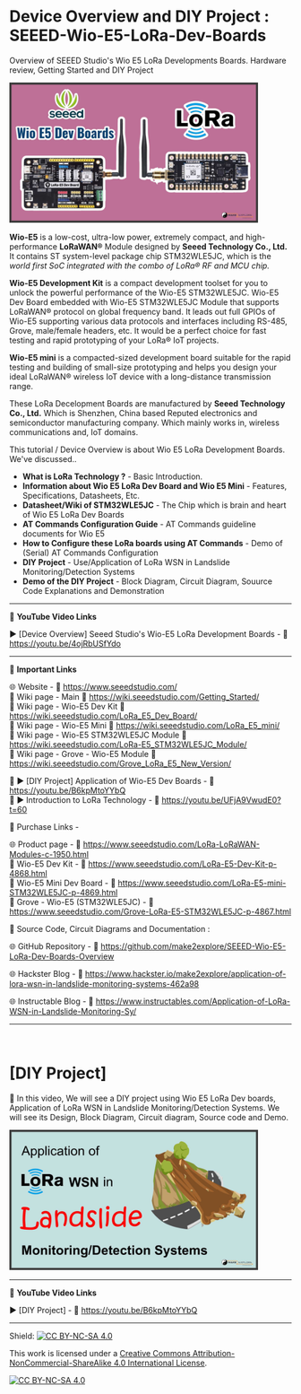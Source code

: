 # Device Overview and DIY Project : SEEED-Wio-E5-LoRa-Dev-Boards
Overview of SEEED Studio's Wio E5 LoRa Developments Boards. Hardware review, Getting Started and DIY Project  


<img src="/Images/Wio-E5-YT-Thumb.jpg" height="250" >
  

**Wio-E5** is a low-cost, ultra-low power, extremely compact, and high-performance **LoRaWAN®** Module designed by **Seeed Technology Co., Ltd.** It contains ST system-level package chip STM32WLE5JC, which is the *world first SoC integrated with the combo of LoRa® RF and MCU chip.*  

**Wio-E5 Development Kit** is a compact development toolset for you to unlock the powerful performance of the Wio-E5 STM32WLE5JC. Wio-E5 Dev Board embedded with Wio-E5 STM32WLE5JC Module that supports LoRaWAN® protocol on global frequency band. It leads out full GPIOs of Wio-E5 supporting various data protocols and interfaces including RS-485, Grove, male/female headers, etc. It would be a perfect choice for fast testing and rapid prototyping of your LoRa® IoT projects.  

**Wio-E5 mini** is a compacted-sized development board suitable for the rapid testing and building of small-size prototyping and helps you design your ideal LoRaWAN® wireless IoT device with a long-distance transmission range.  

These LoRa Decelopment Boards are manufactured by **Seeed Technology Co., Ltd.** Which is Shenzhen, China based Reputed electronics and semiconductor manufacturing company. Which mainly works in, wireless communications  and, IoT domains.  


This tutorial / Device Overview is about Wio E5 LoRa Development Boards. We've discussed..  
- **What is LoRa Technology ?** - Basic Introduction. 
- **Information about Wio E5 LoRa Dev Board and Wio E5 Mini** - Features, Specifications, Datasheets, Etc.  
- **Datasheet/Wiki of STM32WLE5JC** - The Chip which is brain and heart of Wio E5 LoRa Dev Boards
- **AT Commands Configuration Guide** - AT Commands guideline documents for Wio E5
- **How to Configure these LoRa boards using AT Commands** - Demo of (Serial) AT Commands Configuration
- **DIY Project** - Use/Application of LoRa WSN in Landslide Monitoring/Detection Systems
- **Demo of the DIY Project**  - Block Diagram, Circuit Diagram, Souurce Code Explanations and Demonstration  


------------------------------------------------------------------------------------------------------

📕 **YouTube Video Links**  

▶️ [Device Overview] Seeed Studio's Wio-E5 LoRa Development Boards   - 🔗 https://youtu.be/4ojRbUSfYdo  

-------------------------------------------------------------------------------------------------------
📒 **Important Links**  
 
🌐 Website - 🔗 https://www.seeedstudio.com/  
📜 Wiki page - Main  🔗 https://wiki.seeedstudio.com/Getting_Started/  
📜 Wiki page - Wio-E5 Dev Kit  🔗 https://wiki.seeedstudio.com/LoRa_E5_Dev_Board/  
📜 Wiki page - Wio-E5 Mini  🔗 https://wiki.seeedstudio.com/LoRa_E5_mini/  
📜 Wiki page - Wio-E5 STM32WLE5JC Module  🔗 https://wiki.seeedstudio.com/LoRa-E5_STM32WLE5JC_Module/  
📜 Wiki page - Grove - Wio-E5 Module  🔗 https://wiki.seeedstudio.com/Grove_LoRa_E5_New_Version/  

📌 ▶️ [DIY Project] Application of Wio-E5 Dev Boards - 🔗 https://youtu.be/B6kpMtoYYbQ  
📌 ▶️ Introduction to LoRa Technology - 🔗 https://youtu.be/UFjA9VwudE0?t=60  

🔴 Purchase Links -  

🌐 Product page - 🔗 https://www.seeedstudio.com/LoRa-LoRaWAN-Modules-c-1950.html  
🛒 Wio-E5 Dev Kit  -  🔗 https://www.seeedstudio.com/LoRa-E5-Dev-Kit-p-4868.html  
🛒 Wio-E5 Mini Dev Board -  🔗 https://www.seeedstudio.com/LoRa-E5-mini-STM32WLE5JC-p-4869.html  
🛒 Grove - Wio-E5 (STM32WLE5JC) -  🔗 https://www.seeedstudio.com/Grove-LoRa-E5-STM32WLE5JC-p-4867.html  


📜 Source Code, Circuit Diagrams and Documentation : 

🌐 GitHub Repository - 🔗 https://github.com/make2explore/SEEED-Wio-E5-LoRa-Dev-Boards-Overview  
  
🌐 Hackster Blog - 🔗 https://www.hackster.io/make2explore/application-of-lora-wsn-in-landslide-monitoring-systems-462a98    
  
🌐 Instructable Blog - 🔗 https://www.instructables.com/Application-of-LoRa-WSN-in-Landslide-Monitoring-Sy/   

------------------------------------------------------------------------------------------  

<br />

# [DIY Project]

🚩  In this video, We will see a DIY project using Wio E5 LoRa Dev boards, Application of LoRa WSN in Landslide Monitoring/Detection Systems. We will see its Design, Block Diagram, Circuit diagram, Source code and Demo.    
 
 <img src="/Images/Wio-E5-YT-Thumb2.jpg" height="250" >

 ------------------------------------------------------------------------------------------------------

📕 **YouTube Video Links**  

▶️ [DIY Project]  - 🔗 https://youtu.be/B6kpMtoYYbQ  

------------------------------------------------------------------------------------------  

Shield: [![CC BY-NC-SA 4.0][cc-by-nc-sa-shield]][cc-by-nc-sa]

This work is licensed under a
[Creative Commons Attribution-NonCommercial-ShareAlike 4.0 International License][cc-by-nc-sa].

[![CC BY-NC-SA 4.0][cc-by-nc-sa-image]][cc-by-nc-sa]

[cc-by-nc-sa]: http://creativecommons.org/licenses/by-nc-sa/4.0/
[cc-by-nc-sa-image]: https://licensebuttons.net/l/by-nc-sa/4.0/88x31.png
[cc-by-nc-sa-shield]: https://img.shields.io/badge/License-CC%20BY--NC--SA%204.0-lightgrey.svg